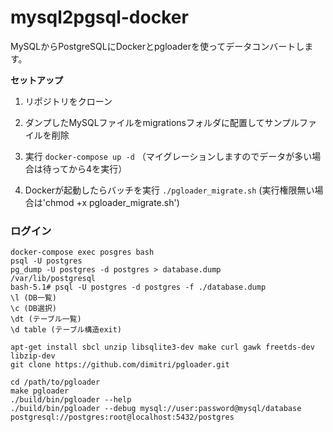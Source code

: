 # mysql2pgsql-docker
MySQLからPostgreSQLにDockerとpgloaderを使ってデータコンバートします。

**セットアップ**

1. リポジトリをクローン

2. ダンプしたMySQLファイルをmigrationsフォルダに配置してサンプルファイルを削除

3. 実行 `docker-compose up -d` （マイグレーションしますのでデータが多い場合は待ってから4を実行）

4. Dockerが起動したらバッチを実行 `./pgloader_migrate.sh` (実行権限無い場合は'chmod +x pgloader_migrate.sh')


### ログイン
```
docker-compose exec posgres bash
psql -U postgres
pg_dump -U postgres -d postgres > database.dump
/var/lib/postgresql
bash-5.1# psql -U postgres -d postgres -f ./database.dump
\l (DB一覧)
\c (DB選択)
\dt (テーブル一覧)
\d table (テーブル構造exit)

apt-get install sbcl unzip libsqlite3-dev make curl gawk freetds-dev libzip-dev
git clone https://github.com/dimitri/pgloader.git

cd /path/to/pgloader
make pgloader
./build/bin/pgloader --help
./build/bin/pgloader --debug mysql://user:password@mysql/database postgresql://postgres:root@localhost:5432/postgres
```
